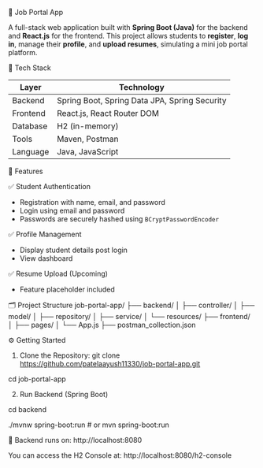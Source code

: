 💼 Job Portal App

A full-stack web application built with **Spring Boot (Java)** for the backend and **React.js** for the frontend. 
This project allows students to **register**, **log in**, manage their **profile**, and **upload resumes**, simulating a mini job portal platform.

🔧 Tech Stack

| Layer     | Technology            |
|-----------|------------------------|
| Backend   | Spring Boot, Spring Data JPA, Spring Security |
| Frontend  | React.js, React Router DOM |
| Database  | H2 (in-memory)         |
| Tools     | Maven, Postman         |
| Language  | Java, JavaScript       |


🚀 Features

✅ Student Authentication
- Registration with name, email, and password
- Login using email and password
- Passwords are securely hashed using `BCryptPasswordEncoder`

✅ Profile Management
- Display student details post login
- View dashboard

✅ Resume Upload (Upcoming)
- Feature placeholder included

🗂️ Project Structure
job-portal-app/
├── backend/ 
│ ├── controller/ 
│ ├── model/ 
│ ├── repository/ 
│ ├── service/ 
│ └── resources/ 
├── frontend/ 
│ ├── pages/ 
│ └── App.js 
├── postman_collection.json 


⚙️ Getting Started

1. Clone the Repository:
git clone  https://github.com/patelaayush11330/job-portal-app.git

cd job-portal-app

2. Run Backend (Spring Boot)

cd backend

./mvnw spring-boot:run     # or mvn spring-boot:run

📍 Backend runs on: http://localhost:8080

You can access the H2 Console at: http://localhost:8080/h2-console


